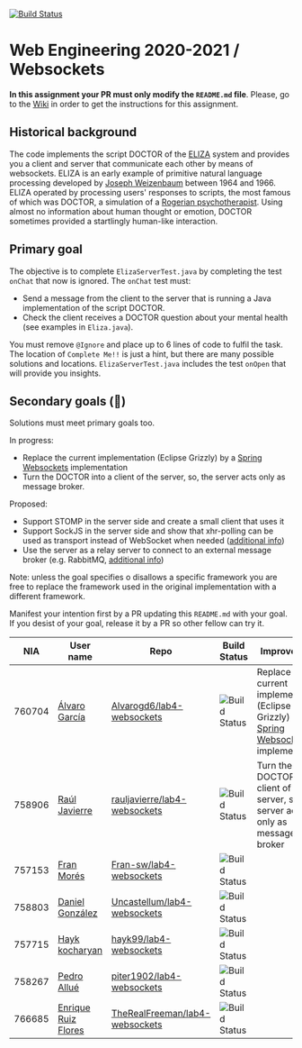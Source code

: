 [![Build Status](https://travis-ci.com/UNIZAR-30246-WebEngineering/lab4-websockets.svg?branch=master)](https://travis-ci.com/UNIZAR-30246-WebEngineering/lab4-websockets)
# Web Engineering 2020-2021 / Websockets
**In this assignment your PR must only modify the `README.md` file**.
Please, go to the [Wiki](https://github.com/UNIZAR-30246-WebEngineering/lab4-websockets/wiki) in order to get the instructions for this assignment.

## Historical background

The code implements the script DOCTOR of the [ELIZA](https://en.wikipedia.org/wiki/ELIZA) system and provides you a client and server that communicate each other by means of websockets. 
ELIZA is an early example of primitive natural language processing developed by [Joseph Weizenbaum](https://en.wikipedia.org/wiki/Joseph_Weizenbaum) between 1964 and 1966. 
ELIZA operated by processing users' responses to scripts, the most famous of which was DOCTOR, a simulation of a [Rogerian psychotherapist](https://en.wikipedia.org/wiki/Person-centered_therapy). 
Using almost no information about human thought or emotion, DOCTOR sometimes provided a startlingly human-like interaction.

## Primary goal

The objective is to complete `ElizaServerTest.java` by completing the test `onChat` that now is ignored. 
The `onChat` test must:
* Send a message from the client to the server that is running a Java implementation of the script DOCTOR.
* Check the client receives a DOCTOR question about your mental health (see examples in `Eliza.java`). 

You must remove `@Ignore` and place up to 6 lines of code to fulfil the task. 
The location of `Complete Me!!` is just a hint, but there are many possible solutions and locations.
`ElizaServerTest.java` includes the test `onOpen` that will provide you insights. 

## Secondary goals (:gift:)

Solutions must meet primary goals too. 

In progress:

- Replace the current implementation (Eclipse Grizzly) by a [Spring Websockets](https://docs.spring.io/spring-framework/docs/current/reference/html/web.html#websocket) implementation
- Turn the DOCTOR into a client of the server, so, the server acts only as message broker.

Proposed:

- Support STOMP in the server side and create a small client that uses it
- Support SockJS in the server side and show that xhr-polling can be used as transport instead of WebSocket when needed ([additional info](https://docs.spring.io/spring-framework/docs/current/reference/html/web.html#websocket-fallback-sockjs-client))
- Use the server as a relay server to connect to an external message broker (e.g. RabbitMQ, [additional info](https://docs.spring.io/spring-framework/docs/current/reference/html/web.html#websocket-stomp-handle-broker-relay)) 

Note: unless the goal specifies o disallows a specific framework you are free to replace the framework used in the original implementation with a different framework.

Manifest your intention first by a PR updating this `README.md` with your goal.
If you desist of your goal, release it by a PR so other fellow can try it. 

| NIA    | User name | Repo | Build Status | Improvement | Score
|--------|-----------|------|--------------|-------------|--------
| 760704 |[Álvaro García](https://github.com/Alvarogd6)|[Alvarogd6/lab4-websockets](https://github.com/Alvarogd6/lab4-websockets/tree/test)|![Build Status](https://travis-ci.com/Alvarogd6/lab4-websockets.svg?branch=test)|Replace the current implementation (Eclipse Grizzly) by a [Spring Websockets](https://docs.spring.io/spring-framework/docs/current/reference/html/web.html#websocket) implementation|
| 758906 |[Raúl Javierre](https://github.com/rauljavierre)|[rauljavierre/lab4-websockets](https://github.com/rauljavierre/lab4-websockets/tree/test)|![Build Status](https://travis-ci.com/rauljavierre/lab4-websockets.svg?branch=test)|Turn the DOCTOR into a client of the server, so, the server acts only as message broker|
| 757153 |[Fran Morés](https://github.com/Fran-sw) |[Fran-sw/lab4-websockets](https://github.com/Fran-sw/lab4-websockets/tree/test)      |![Build Status](https://travis-ci.com/Fran-sw/lab4-websockets.svg?branch=test)| |                      |
| 758803 |[Daniel González](https://github.com/Uncastellum/) |[Uncastellum/lab4-websockets](https://github.com/Uncastellum/lab4-websockets/tree/test)      |![Build Status](https://travis-ci.com/Uncastellum/lab4-websockets.svg?branch=test)| |                      |
| 757715 |[Hayk kocharyan](https://github.com/hayk99) |[hayk99/lab4-websockets](https://github.com/hayk99/lab4-websockets/tree/test)      |![Build Status](https://travis-ci.com/hayk99/lab4-websockets.svg?branch=test)| |                      |
| 758267 |[Pedro Allué](https://github.com/piter1902) |[piter1902/lab4-websockets](https://github.com/piter1902/lab4-websockets/tree/test)      |![Build Status](https://travis-ci.com/piter1902/lab4-websockets.svg?branch=test)| |                      |
| 766685 |[Enrique Ruiz Flores](https://github.com/TheRealFreeman)|[TheRealFreeman/lab4-websockets](https://github.com/TheRealFreeman/lab4-websockets/tree/test)|![Build Status](https://travis-ci.com/TheRealFreeman/lab4-websockets.svg?branch=test)| |                      |

